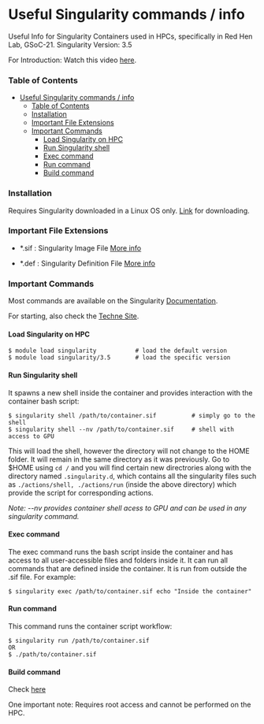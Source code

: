 # Useful Singularity commands / info

Useful Info for Singularity Containers used in HPCs, specifically in Red Hen Lab, GSoC-21. Singularity Version: 3.5

For Introduction: Watch this video [here](https://www.youtube.com/watch?v=vEjLuX0ClN0).

### Table of Contents
- [Useful Singularity commands / info](#useful-singularity-commands--info)
    - [Table of Contents](#table-of-contents)
    - [Installation](#installation)
    - [Important File Extensions](#important-file-extensions)
    - [Important Commands](#important-commands)
      - [Load Singularity on HPC](#load-singularity-on-hpc)
      - [Run Singularity shell](#run-singularity-shell)
      - [Exec command](#exec-command)
      - [Run command](#run-command)
      - [Build command](#build-command)

### Installation

Requires Singularity downloaded in a Linux OS only. [Link](https://singularity.hpcng.org/user-docs/3.5/quick_start.html) for downloading.

### Important File Extensions

* *.sif : Singularity Image File  [More info](https://singularity.hpcng.org/user-docs/3.5/quick_start.html#interact-with-images)

* *.def : Singularity Definition File [More info](https://singularity.hpcng.org/user-docs/3.5/definition_files.html)

### Important Commands
Most commands are available on the Singularity [Documentation](https://singularity.hpcng.org/user-docs/3.5/introduction.html).

For starting, also check the [Techne Site](https://sites.google.com/case.edu/techne-public-site/singularity).

#### Load Singularity on HPC
```
$ module load singularity           # load the default version
$ module load singularity/3.5       # load the specific version
```

#### Run Singularity shell

It spawns a new shell inside the container and provides interaction with the container bash script:
```
$ singularity shell /path/to/container.sif          # simply go to the shell
$ singularity shell --nv /path/to/container.sif     # shell with access to GPU
```
This will load the shell, however the directory will not change to the HOME folder. It will remain in the same directory as it was previously. Go to $HOME using ```cd /``` and you will find certain new directrories along with the directory named ```.singularity.d```, which contains all the singularity files such as ```./actions/shell, ./actions/run``` (inside the above directory) which provide the script for corresponding actions.

_Note: --nv provides container shell acess to GPU and can be used in any singularity command._

#### Exec command

The exec command runs the bash script inside the container and has access to all user-accessible files and folders inside it. It can run all commands that are defined inside the container. It is run from outside the .sif file.
For example:
```
$ singularity exec /path/to/container.sif echo "Inside the container"
```

#### Run command

This command runs the container script workflow:
```
$ singularity run /path/to/container.sif
OR
$ ./path/to/container.sif
```

#### Build command

Check [here](https://singularity.hpcng.org/user-docs/3.5/build_a_container.html)

One important note: Requires root access and cannot be performed on the HPC.

